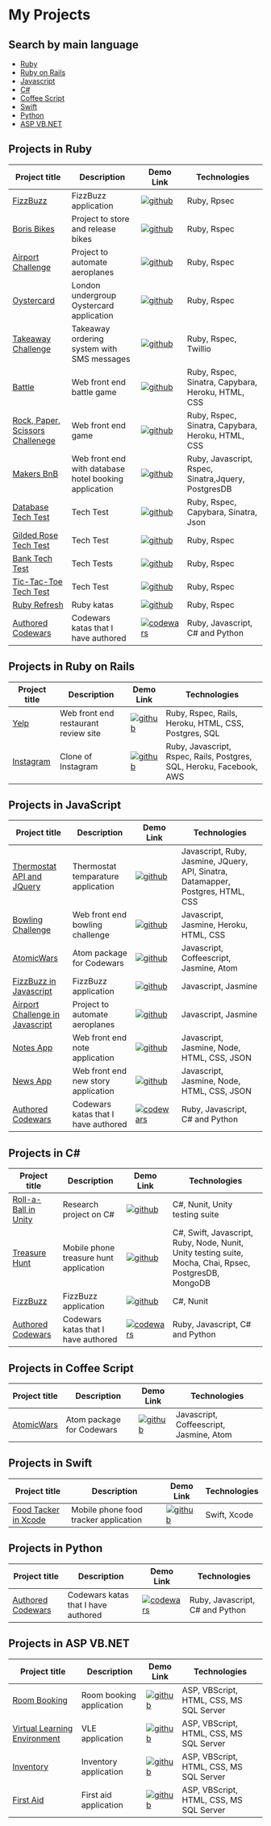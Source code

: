 # My Projects

## Search by main language

* [Ruby](#Ruby)
* [Ruby on Rails](#Rails)
* [Javascript](#Javascript)
* [C#](#CSharp)
* [Coffee Script](#Coffee)
* [Swift](#Swift)
* [Python](#Python)
* [ASP VB.NET](#ASP)

## <a name="Ruby">Projects in Ruby</a>
Project title | Description | Demo Link	| Technologies		
--- | --- | --- | ---
[FizzBuzz](https://github.com/adrianeyre/fizzbuzz) | FizzBuzz application | [![github](https://raw.githubusercontent.com/adrianeyre/codewars/master/Ruby/Authored/github.png)](https://github.com/adrianeyre/fizzbuzz) | Ruby, Rpsec
[Boris Bikes](https://github.com/adrianeyre/boris-bikes) | Project to store and release bikes | [![github](https://raw.githubusercontent.com/adrianeyre/codewars/master/Ruby/Authored/github.png)](https://github.com/adrianeyre/boris-bikes) | Ruby, Rspec
[Airport Challenge](https://github.com/adrianeyre/airport-challenge) | Project to automate aeroplanes | [![github](https://raw.githubusercontent.com/adrianeyre/codewars/master/Ruby/Authored/github.png)](https://github.com/adrianeyre/airport-challenge) | Ruby, Rspec
[Oystercard](https://github.com/adrianeyre/oystercard) | London undergroup Oystercard application | [![github](https://raw.githubusercontent.com/adrianeyre/codewars/master/Ruby/Authored/github.png)](https://github.com/adrianeyre/oystercard) | Ruby, Rspec
[Takeaway Challenge](https://github.com/adrianeyre/takeaway-challenge) | Takeaway ordering system with SMS messages | [![github](https://raw.githubusercontent.com/adrianeyre/codewars/master/Ruby/Authored/github.png)](https://github.com/adrianeyre/takeaway-challenge) | Ruby, Rspec, Twillio
[Battle](https://github.com/adrianeyre/battle) | Web front end battle game | [![github](https://raw.githubusercontent.com/adrianeyre/codewars/master/Ruby/Authored/heroku.png)](https://adrianeyre-battle.herokuapp.com) | Ruby, Rspec, Sinatra, Capybara, Heroku, HTML, CSS
[Rock, Paper, Scissors Challenege](https://github.com/adrianeyre/rps-challenge) | Web front end game | [![github](https://raw.githubusercontent.com/adrianeyre/codewars/master/Ruby/Authored/heroku.png)](https://adrianeyre-rps.herokuapp.com/) | Ruby, Rspec, Sinatra, Capybara, Heroku, HTML, CSS
[Makers BnB](https://github.com/adrianeyre/makersbnb/) | Web front end with database hotel booking application | [![github](https://raw.githubusercontent.com/adrianeyre/codewars/master/Ruby/Authored/heroku.png)](https://adrianeyre-makersbnb.herokuapp.com/) | Ruby, Javascript, Rspec, Sinatra,Jquery, PostgresDB
[Database Tech Test](https://github.com/adrianeyre/database-tech-test) | Tech Test | [![github](https://raw.githubusercontent.com/adrianeyre/codewars/master/Ruby/Authored/github.png)](https://github.com/adrianeyre/database-tech-test) | Ruby, Rspec, Capybara, Sinatra, Json
[Gilded Rose Tech Test](https://github.com/adrianeyre/gilded-rose-tech-test) | Tech Test | [![github](https://raw.githubusercontent.com/adrianeyre/codewars/master/Ruby/Authored/github.png)](https://github.com/adrianeyre/gilded-rose-tech-test) | Ruby, Rspec
[Bank Tech Test](https://github.com/adrianeyre/bank-tech-test) | Tech Tests | [![github](https://raw.githubusercontent.com/adrianeyre/codewars/master/Ruby/Authored/github.png)](https://github.com/adrianeyre/bank-tech-test) | Ruby, Rspec
[Tic-Tac-Toe Tech Test](https://github.com/adrianeyre/tic-tac-toe-tech-test) | Tech Test | [![github](https://raw.githubusercontent.com/adrianeyre/codewars/master/Ruby/Authored/github.png)](https://github.com/adrianeyre/airport-challenge) | Ruby, Rspec
[Ruby Refresh](https://github.com/adrianeyre/ruby-refresher) | Ruby katas | [![github](https://raw.githubusercontent.com/adrianeyre/codewars/master/Ruby/Authored/github.png)](https://github.com/adrianeyre/ruby-refresher) | Ruby, Rspec
[Authored Codewars](https://www.codewars.com/users/adrian.eyre/authored) | Codewars katas that I have authored | [![codewars](https://raw.githubusercontent.com/adrianeyre/codewars/master/Ruby/Authored/codewars.png)](https://www.codewars.com/users/adrian.eyre/authored) | Ruby, Javascript, C# and Python

## <a name="Rails">Projects in Ruby on Rails</a>
Project title | Description | Demo Link	| Technologies		
--- | --- | --- | ---
[Yelp](https://github.com/adrianeyre/yelp) | Web front end restaurant review site | [![github](https://raw.githubusercontent.com/adrianeyre/codewars/master/Ruby/Authored/heroku.png)](https://adrianeyre-yelp.herokuapp.com) | Ruby, Rspec, Rails, Heroku, HTML, CSS, Postgres, SQL
[Instagram](https://github.com/adrianeyre/instagram-challenge) | Clone of Instagram | [![github](https://raw.githubusercontent.com/adrianeyre/codewars/master/Ruby/Authored/heroku.png)](https://adrianeyre-instagram.herokuapp.com) | Ruby, Javascript, Rspec, Rails, Postgres, SQL, Heroku, Facebook, AWS

## <a name="Javascript">Projects in JavaScript</a>
Project title | Description | Demo Link	| Technologies		
--- | --- | --- | ---
[Thermostat API and JQuery](https://github.com/adrianeyre/thermostat) | Thermostat temparature application | [![github](https://raw.githubusercontent.com/adrianeyre/codewars/master/Ruby/Authored/github.png)](https://github.com/adrianeyre/thermostat) | Javascript, Ruby, Jasmine, JQuery, API, Sinatra, Datamapper, Postgres, HTML, CSS
[Bowling Challenge](https://github.com/adrianeyre/bowling-challenge) | Web front end bowling challenge | [![github](https://raw.githubusercontent.com/adrianeyre/codewars/master/Ruby/Authored/heroku.png)](https://adrianeyre-bowling.herokuapp.com) | Javascript, Jasmine, Heroku, HTML, CSS
[AtomicWars](https://github.com/adrianeyre/Atomic-Wars) | Atom package for Codewars | [![github](https://raw.githubusercontent.com/adrianeyre/codewars/master/Ruby/Authored/github.png)](https://github.com/adrianeyre/Atomic-Wars) | Javascript, Coffeescript, Jasmine, Atom
[FizzBuzz in Javascript](https://github.com/adrianeyre/fizzbuzz-JS) | FizzBuzz application | [![github](https://raw.githubusercontent.com/adrianeyre/codewars/master/Ruby/Authored/github.png)](https://github.com/adrianeyre/fizzbuzz-JS) | Javascript, Jasmine
[Airport Challenge in Javascript](https://github.com/adrianeyre/airport-challenge-JS) |  Project to automate aeroplanes | [![github](https://raw.githubusercontent.com/adrianeyre/codewars/master/Ruby/Authored/github.png)](https://github.com/adrianeyre/fizzbuzz-JS) | Javascript, Jasmine
[Notes App](https://github.com/adrianeyre/notes-app) | Web front end note application | [![github](https://raw.githubusercontent.com/adrianeyre/codewars/master/Ruby/Authored/github.png)](https://github.com/adrianeyre/notes-app) | Javascript, Jasmine, Node, HTML, CSS, JSON
[News App](https://github.com/adrianeyre/news-app) | Web front end new story application | [![github](https://raw.githubusercontent.com/adrianeyre/codewars/master/Ruby/Authored/github.png)](https://github.com/adrianeyre/news-app) | Javascript, Jasmine, Node, HTML, CSS, JSON
[Authored Codewars](https://www.codewars.com/users/adrian.eyre/authored) | Codewars katas that I have authored | [![codewars](https://raw.githubusercontent.com/adrianeyre/codewars/master/Ruby/Authored/codewars.png)](https://www.codewars.com/users/adrian.eyre/authored) | Ruby, Javascript, C# and Python

## <a name="CSharp">Projects in C#</a>
Project title | Description | Demo Link	| Technologies		
--- | --- | --- | ---
[Roll-a-Ball in Unity](https://github.com/adrianeyre/roll-a-ball) | Research project on C# | [![github](https://raw.githubusercontent.com/adrianeyre/codewars/master/Ruby/Authored/github.png)](https://github.com/adrianeyre/roll-a-ball) | C#, Nunit, Unity testing suite
[Treasure Hunt](https://github.com/adrianeyre/treasure-hunt) | Mobile phone treasure hunt application | [![github](https://raw.githubusercontent.com/adrianeyre/codewars/master/Ruby/Authored/github.png)](https://github.com/adrianeyre/treasure-hunt) | C#, Swift, Javascript, Ruby, Node, Nunit, Unity testing suite, Mocha, Chai, Rpsec, PostgresDB, MongoDB
[FizzBuzz](https://github.com/adrianeyre/fizzbuzz-CSharp) | FizzBuzz application | [![github](https://raw.githubusercontent.com/adrianeyre/codewars/master/Ruby/Authored/github.png)](https://github.com/adrianeyre/fizzbuzz-CSharp) | C#, Nunit
[Authored Codewars](https://www.codewars.com/users/adrian.eyre/authored) | Codewars katas that I have authored | [![codewars](https://raw.githubusercontent.com/adrianeyre/codewars/master/Ruby/Authored/codewars.png)](https://www.codewars.com/users/adrian.eyre/authored) | Ruby, Javascript, C# and Python

## <a name="Coffee">Projects in Coffee Script</a>
Project title | Description | Demo Link	| Technologies		
--- | --- | --- | ---
[AtomicWars](https://github.com/adrianeyre/Atomic-Wars) | Atom package for Codewars | [![github](https://raw.githubusercontent.com/adrianeyre/codewars/master/Ruby/Authored/github.png)](https://github.com/adrianeyre/Atomic-Wars) | Javascript, Coffeescript, Jasmine, Atom

## <a name="Swift">Projects in Swift</a>
Project title | Description | Demo Link	| Technologies		
--- | --- | --- | ---
[Food Tacker in Xcode](https://github.com/adrianeyre/food-tracker) | Mobile phone food tracker application | [![github](https://raw.githubusercontent.com/adrianeyre/codewars/master/Ruby/Authored/github.png)](https://github.com/adrianeyre/food-tracker) | Swift, Xcode

## <a name="Python">Projects in Python</a>
Project title | Description | Demo Link	| Technologies		
--- | --- | --- | ---
[Authored Codewars](https://www.codewars.com/users/adrian.eyre/authored) | Codewars katas that I have authored | [![codewars](https://raw.githubusercontent.com/adrianeyre/codewars/master/Ruby/Authored/codewars.png)](https://www.codewars.com/users/adrian.eyre/authored) | Ruby, Javascript, C# and Python

## <a name="ASP">Projects in ASP VB.NET</a>
Project title | Description | Demo Link	| Technologies		
--- | --- | --- | ---
[Room Booking](https://github.com/adrianeyre/room-booking) | Room booking application | [![github](https://raw.githubusercontent.com/adrianeyre/codewars/master/Ruby/Authored/github.png)](https://github.com/adrianeyre/room-booking) | ASP, VBScript, HTML, CSS, MS SQL Server
[Virtual Learning Environment](https://github.com/adrianeyre/vle) | VLE application | [![github](https://raw.githubusercontent.com/adrianeyre/codewars/master/Ruby/Authored/github.png)](https://github.com/adrianeyre/vle) | ASP, VBScript, HTML, CSS, MS SQL Server
[Inventory](https://github.com/adrianeyre/inventory) | Inventory application | [![github](https://raw.githubusercontent.com/adrianeyre/codewars/master/Ruby/Authored/github.png)](https://github.com/adrianeyre/inventory) | ASP, VBScript, HTML, CSS, MS SQL Server
[First Aid](https://github.com/adrianeyre/first-aid) | First aid application | [![github](https://raw.githubusercontent.com/adrianeyre/codewars/master/Ruby/Authored/github.png)](https://github.com/adrianeyre/first-aid) | ASP, VBScript, HTML, CSS, MS SQL Server
